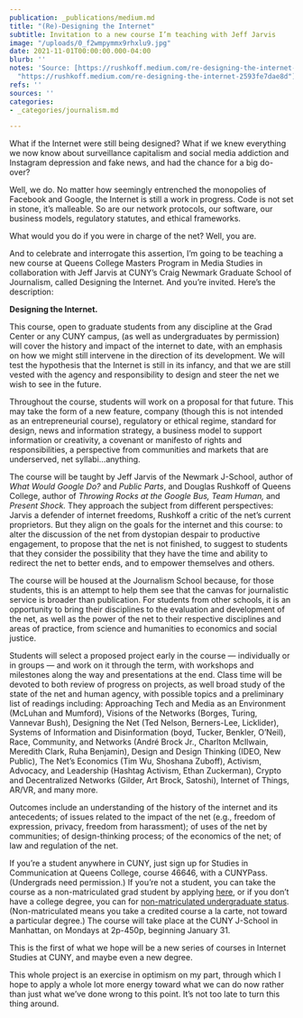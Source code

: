 ```yaml
---
publication: _publications/medium.md
title: "(Re)-Designing the Internet"
subtitle: Invitation to a new course I’m teaching with Jeff Jarvis
image: "/uploads/0_f2wmpymmx9rhxlu9.jpg"
date: 2021-11-01T00:00:00.000-04:00
blurb: ''
notes: 'Source: [https://rushkoff.medium.com/re-designing-the-internet-2593fe7dae8d](https://rushkoff.medium.com/re-designing-the-internet-2593fe7dae8d
  "https://rushkoff.medium.com/re-designing-the-internet-2593fe7dae8d")'
refs: ''
sources: ''
categories:
- _categories/journalism.md

---
```

What if the Internet were still being designed? What if we knew everything we now know about surveillance capitalism and social media addiction and Instagram depression and fake news, and had the chance for a big do-over?

Well, we do. No matter how seemingly entrenched the monopolies of Facebook and Google, the Internet is still a work in progress. Code is not set in stone, it’s malleable. So are our network protocols, our software, our business models, regulatory statutes, and ethical frameworks.

What would you do if you were in charge of the net? Well, you are.

And to celebrate and interrogate this assertion, I’m going to be teaching a new course at Queens College Masters Program in Media Studies in collaboration with Jeff Jarvis at CUNY’s Craig Newmark Graduate School of Journalism, called Designing the Internet. And you’re invited. Here’s the description:

**Designing the Internet.**

This course, open to graduate students from any discipline at the Grad Center or any CUNY campus, (as well as undergraduates by permission) will cover the history and impact of the internet to date, with an emphasis on how we might still intervene in the direction of its development. We will test the hypothesis that the Internet is still in its infancy, and that we are still vested with the agency and responsibility to design and steer the net we wish to see in the future.

Throughout the course, students will work on a proposal for that future. This may take the form of a new feature, company (though this is not intended as an entrepreneurial course), regulatory or ethical regime, standard for design, news and information strategy, a business model to support information or creativity, a covenant or manifesto of rights and responsibilities, a perspective from communities and markets that are underserved, net syllabi…anything.

The course will be taught by Jeff Jarvis of the Newmark J-School, author of _What Would Google Do?_ and _Public Parts_, and Douglas Rushkoff of Queens College, author of _Throwing Rocks at the Google Bus, Team Human,_ and _Present Shock._ They approach the subject from different perspectives: Jarvis a defender of internet freedoms, Rushkoff a critic of the net’s current proprietors. But they align on the goals for the internet and this course: to alter the discussion of the net from dystopian despair to productive engagement, to propose that the net is not finished, to suggest to students that they consider the possibility that they have the time and ability to redirect the net to better ends, and to empower themselves and others.

The course will be housed at the Journalism School because, for those students, this is an attempt to help them see that the canvas for journalistic service is broader than publication. For students from other schools, it is an opportunity to bring their disciplines to the evaluation and development of the net, as well as the power of the net to their respective disciplines and areas of practice, from science and humanities to economics and social justice.

Students will select a proposed project early in the course — individually or in groups — and work on it through the term, with workshops and milestones along the way and presentations at the end. Class time will be devoted to both review of progress on projects, as well broad study of the state of the net and human agency, with possible topics and a preliminary list of readings including: Approaching Tech and Media as an Environment (McLuhan and Mumford), Visions of the Networks (Borges, Turing, Vannevar Bush), Designing the Net (Ted Nelson, Berners-Lee, Licklider), Systems of Information and Disinformation (boyd, Tucker, Benkler, O’Neil), Race, Community, and Networks (André Brock Jr., Charlton McIlwain, Meredith Clark, Ruha Benjamin), Design and Design Thinking (IDEO, New Public), The Net’s Economics (Tim Wu, Shoshana Zuboff), Activism, Advocacy, and Leadership (Hashtag Activism, Ethan Zuckerman), Crypto and Decentralized Networks (Gilder, Art Brock, Satoshi), Internet of Things, AR/VR, and many more.

Outcomes include an understanding of the history of the internet and its antecedents; of issues related to the impact of the net (e.g., freedom of expression, privacy, freedom from harassment); of uses of the net by communities; of design-thinking process; of the economics of the net; of law and regulation of the net.

If you’re a student anywhere in CUNY, just sign up for Studies in Communication at Queens College, course 46646, with a CUNYPass. (Undergrads need permission.) If you’re not a student, you can take the course as a non-matriculated grad student by applying [here](https://www.qc.cuny.edu/Academics/Degrees/DAH/MediaStudies/MA/Pages/Application-Requirements.aspx), or if you don’t have a college degree, you can for [non-matriculated undergraduate status](https://www.qc.cuny.edu/admissions/undergraduate/nondegree/pages/welcome.aspx). (Non-matriculated means you take a credited course a la carte, not toward a particular degree.) The course will take place at the CUNY J-School in Manhattan, on Mondays at 2p-450p, beginning January 31.

This is the first of what we hope will be a new series of courses in Internet Studies at CUNY, and maybe even a new degree.

This whole project is an exercise in optimism on my part, through which I hope to apply a whole lot more energy toward what we can do now rather than just what we’ve done wrong to this point. It’s not too late to turn this thing around.